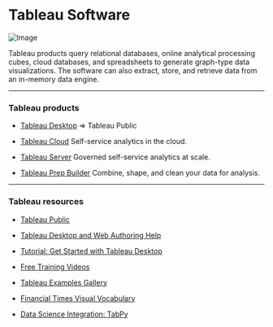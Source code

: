 # Tableau Software

![Image](https://github.com/ih-datapt-mad/dataptmad0522_lessons/blob/main/m2/img/tableau_logo.png)

Tableau products query relational databases, online analytical processing cubes, cloud databases, and spreadsheets to generate graph-type data visualizations. The software can also extract, store, and retrieve data from an in-memory data engine.

---

### Tableau products

- [Tableau Desktop](https://www.tableau.com/products/desktop) => Tableau Public

- [Tableau Cloud](https://www.tableau.com/products/cloud-bi) Self-service analytics in the cloud.

- [Tableau Server](https://www.tableau.com/products/server) Governed self-service analytics at scale.

- [Tableau Prep Builder](https://www.tableau.com/products/prep) Combine, shape, and clean your data for analysis.

---

### Tableau resources

- [Tableau Public](https://public.tableau.com/)

- [Tableau Desktop and Web Authoring Help](https://help.tableau.com/current/pro/desktop/en-gb/default.htm)

- [Tutorial: Get Started with Tableau Desktop](https://help.tableau.com/current/guides/get-started-tutorial/en-gb/get-started-tutorial-home.htm)

- [Free Training Videos](https://www.tableau.com/learn/training/20214)

- [Tableau Examples Gallery](https://public.tableau.com/app/discover/viz-of-the-day)

- [Financial Times Visual Vocabulary](https://www.vizwiz.com/2018/07/visual-vocabulary.html)

- [Data Science Integration: TabPy](https://www.tableau.com/about/blog/2019/4/leverage-power-tableau-and-python-prescriptive-analytics-104906?utm_campaign=Nurture-ADVANLYT-ALL-ALL-ALL-ALL&utm_medium=Social&utm_source=LinkedIn&utm_campaign_id=2017049)